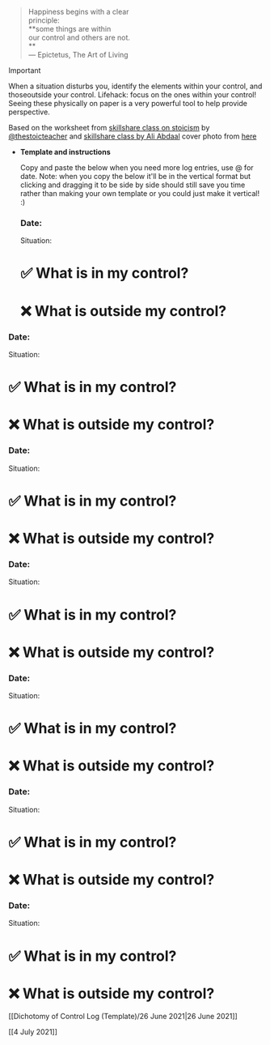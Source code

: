> Happiness begins with a clear  
> principle:  
> **some things are within  
> our control and others are not.  
> **  
> — Epictetus, The Art of Living  

> [!important]  
> When a situation disturbs you, identify the elements within your control, and thoseoutside your control. Lifehack: focus on the ones within your control! Seeing these physically on paper is a very powerful tool to help provide perspective.  

Based on the worksheet from [skillshare class on stoicism](https://skl.sh/33PGmP7) by [@thestoicteacher](https://www.instagram.com/thestoicteacher/?hl=en) and [skillshare class by Ali Abdaal](https://www.skillshare.com/user/aliabdaal) cover photo from [here](https://howtobeastoic.wordpress.com/2016/06/23/practical-suggestions-for-a-prokopton/)

- **Template and instructions**
    
    Copy and paste the below when you need more log entries, use @ for date. Note: when you copy the below it'll be in the vertical format but clicking and dragging it to be side by side should still save you time rather than making your own template or you could just make it vertical! :)
    
    ### Date:  
    Situation:  
    
    # ✅ What is in my control?
    
    # ❌ What is outside my control?
    

### Date:  
Situation:  

# ✅ What is in my control?

  

# ❌ What is outside my control?

  

  

### Date:  
Situation:  

# ✅ What is in my control?

# ❌ What is outside my control?

### Date:  
Situation:  

# ✅ What is in my control?

# ❌ What is outside my control?

  

### Date:  
Situation:  

# ✅ What is in my control?

# ❌ What is outside my control?

  

### Date:  
Situation:  

# ✅ What is in my control?

# ❌ What is outside my control?

  

### Date:  
Situation:  

# ✅ What is in my control?

  

# ❌ What is outside my control?

  

[[Dichotomy of Control Log (Template)/26 June 2021|26 June 2021]]

[[4 July 2021]]